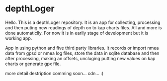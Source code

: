 # depthLoger
Hello.
This is a depthLoger repository.
It is an app for collecting, processing and then puting new readings of depth on to kap charts files. All and more is done automaticlly.
For now it is in earlly stage of development but it is working app.

App in using python and five third party libraries.
It records or import nmea data from gpsd or nmea log files, store the data in sqlite database and then after processing, making an offsets, uncluging putting new values on kap charts or generate gpx file. 

more detail destription comming soon...
cdn... :)
